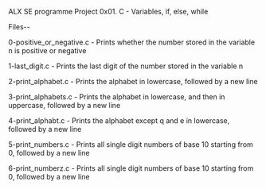 ALX SE programme Project 0x01. C - Variables, if, else, while

Files--

0-positive_or_negative.c - Prints whether the number stored in the variable n is positive or negative

1-last_digit.c - Prints the last digit of the number stored in the variable n

2-print_alphabet.c - Prints the alphabet in lowercase, followed by a new line

3-print_alphabets.c - Prints the alphabet in lowercase, and then in uppercase, followed by a new line

4-print_alphabt.c - Prints the alphabet except q and e in lowercase, followed by a new line

5-print_numbers.c - Prints all single digit numbers of base 10 starting from 0, followed by a new line

6-print_numberz.c - Prints all single digit numbers of base 10 starting from 0, followed by a new line
